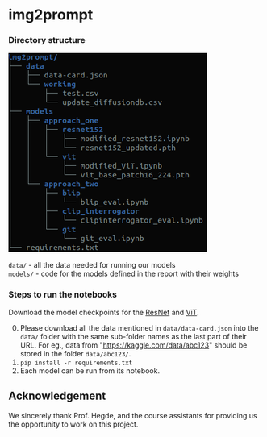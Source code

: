 # img2prompt

### Directory structure
![dir](directory.png "Directory Structure")

`data/` - all the data needed for running our models <br>
`models/` - code for the models defined in the report with their weights

### Steps to run the notebooks
Download the model checkpoints for the [ResNet](https://drive.google.com/file/d/1AmtzP-2f7ksSBGHO9tItIN9IBJ64c4-2/view?usp=sharing) and [ViT](https://drive.google.com/file/d/1vWtZS8atW-wnLgnz1tOoBcQGQ85EgYeo/view?usp=sharing).

0. Please download all the data mentioned in `data/data-card.json` into the `data/` folder with the same sub-folder names as the last part of their URL. For eg., data from "https://kaggle.com/data/abc123" should be stored in the folder `data/abc123/`.
1. `pip install -r requirements.txt`
2. Each model can be run from its notebook.

## Acknowledgement
We sincerely thank Prof. Hegde, and the course assistants for providing us the opportunity to work on this project.
